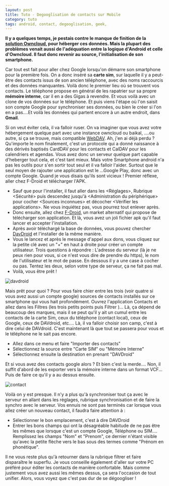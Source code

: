 ```yaml
---
layout: post
title: Tuto - Degooglisation de contacts sur Mobile
category: tuto
tags: android, contact, degooglisation, geek,
---
```

**Il y a quelques temps, je pestais contre le manque de finition de la <a href="https://cheziceman.wordpress.com/2016/01/23/tutotest-owncloud-ou-le-long-chemin-restant/">solution Owncloud</a>, pour héberger ces données. Mais la plupart des problèmes venait aussi de l'adéquation entre la logique d'Android et celle d'Owncloud. Il faut donc revenir au source, l'initialisation de son smartphone.**

Car tout est fait pour aller chez Google lorsqu'on démarre son smartphone pour la première fois. On a donc inséré sa **carte sim**, sur laquelle il y a peut-être des contacts issus de son ancien téléphone, avec des noms raccourcis et des données manquantes. Voilà donc le premier lieu où se trouvent vos contacts. Le téléphone propose en général de les rapatrier sur sa propre **mémoire interne**, car il en a des Gigas à revendre. Et vous voilà avec un clone de vos données sur le téléphone. Et puis viens l'étape où l'on saisit son compte Google pour synchroniser ses données, ou bien le créer si l'on en a pas....Et voilà les données qui partent encore à un autre endroit, dans **Gmail**.

Si on veut éviter cela, il va falloir ruser. On va imaginer que vous avez votre hébergement quelque part avec une instance owncloud ou baikal, ....ou autre, si ça se trouve, mais compatible <a href="https://fr.wikipedia.org/wiki/WebDAV">WebDAV</a>. Ah, j'en ai déjà perdu ? Qu'importe le nom finalement, c'est un protocole qui a donné naissance à des dérivés baptisés CardDAV pour les contacts et CalDAV pour les calendriers et agendas. Vous avez donc un serveur quelque part capable d'heberger tout cela, et c'est tant mieux. Mais votre Smartphone android n'a pas les outils pour s'en sortir tout seul et il va falloir l'aider. Surtout que le seul moyen de rajouter une application est le ...Google Play, donc avec un compte Google. Quand je vous disais qu'ils sont vicieux ! Premier réflexe, aller chez F-Droid et télécharger l'APK.

* Sauf que pour l'installer, il faut aller dans les &lt;Réglages&gt;, Rubrique &lt;Sécurité&gt; puis descendez jusqu'à &lt;Administration du périphérique&gt; pour cocher &lt;Sources inconnues&gt; et décocher &lt;Vérifier les applications&gt;. Ne vous inquiétez pas, vous pourrez tout enlever après.
* Donc ensuite, allez chez <a href="https://f-droid.org/">F-Droid</a>, un market alternatif qui propose de télécharger son application. Et là, vous avez un joli fichier apk qu'il faut lancer et accepter l'installation.
* Après avoir téléchargé la base de données, vous pouvez chercher <a href="https://f-droid.org/repository/browse/?fdfilter=davdroid&amp;fdid=at.bitfire.davdroid">DavDroid</a> et l'installer de la même manière.
* Vous le lancez et après le message d'appel aux dons, vous cliquez sur la petite clé avec un "+" en haut à droite pour créer un compte utilisateur. Trois questions à répondre : L'adresse du serveur (là je ne peux rien pour vous, si ce n'est vous dire de prendre du https), le nom de l'utilisateur et le mot de passe. En dessous il y a une case à cocher ou pas. Tentez les deux, selon votre type de serveur, ça ne fait pas mal.
* Voilà, vous être prêt !

![davdroid](https://filedn.eu/llqi9IBxlYouGRXYG2xlROb/img/2016/davdroid.jpg)

Mais prêt pour quoi ? Pour vous faire chier entre les trois (voir quatre si vous avez aussi un compte google) sources de contacts installés sur ce smartphone qui vous hait profondément. Ouvrez l'application Contacts et allez dans les Filtres (les trois petits points puis Filtrer )... Là, ça dépend de beaucoup des marques, mais il se peut qu'il y ait un cumul entre les contacts de la carte Sim, ceux du téléphone (contact local), ceux de Google, ceux de DAVdroid, etc.... Là, il va falloir choisir son camp, c'est à dire celui de DAVdroid. C'est maintenant là que tout se passera pour vous et le téléphone ne le sait pas encore.

* Allez dans ce menu et faire "Importer des contacts"
* Sélectionnez la source entre "Carte SIM" ou "Mémoire Interne"
* Sélectionnez ensuite la destination en prenant "DAVDroid"

Et si vous avez des contacts google alors ? Et bien c'est la merde.... Non, il suffit d'abord de les exporter vers la mémoire interne dans un format VCF... Puis de faire ce qu'il y a au dessus ensuite.

![contact](https://filedn.eu/llqi9IBxlYouGRXYG2xlROb/img/2016/contacts.jpg)

Voilà on y est presque. Il n'y a plus qu'à synchroniser tout ça avec le serveur en allant dans les réglages, rubrique synchronisation et de faire la synchro avec le serveur. Vos ennuis ne sont pas terminés car lorsque vous allez créer un nouveau contact, il faudra faire attention à :

* Sélectionner le bon emplacement, c'est à dire DAVDroid
* Entrer les bons champs qui ont la désagréable habitude de ne pas être les mêmes que lorsque c'est un compte Google, Téléphone ou SIM.... Remplissez les champs "Nom" et "Prenom", ce dernier n'étant visible qu'avec la petite flèche vers le bas sous des termes comme "Prénom en phonétique".

Il ne vous reste plus qu'à retourner dans la rubrique filtrer et faire disparaître le superflu. Je vous conseille également d'aller sur votre PC préféré pour éditer les contacts de manière confortable. Mais comme justement vous avez aussi les mêmes dessus, ça sera l'occasion de tout unifier. Alors, vous voyez que c'est pas dur de se dégoogliser !
